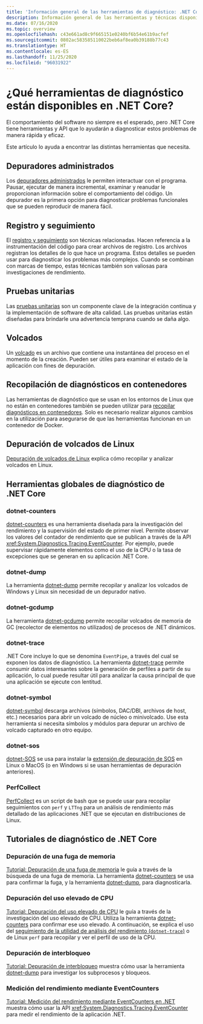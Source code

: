 ```yaml
---
title: 'Información general de las herramientas de diagnóstico: .NET Core'
description: Información general de las herramientas y técnicas disponibles para diagnosticar las aplicaciones de .NET Core.
ms.date: 07/16/2020
ms.topic: overview
ms.openlocfilehash: c43e661ad8c9f665151e0240bf6b54e61b9acfef
ms.sourcegitcommit: 0802ac583585110022beb6af8ea0b39188b77c43
ms.translationtype: HT
ms.contentlocale: es-ES
ms.lasthandoff: 11/25/2020
ms.locfileid: "96031922"
---
```

# <a name="what-diagnostic-tools-are-available-in-net-core"></a>¿Qué herramientas de diagnóstico están disponibles en .NET Core?

El comportamiento del software no siempre es el esperado, pero .NET Core tiene herramientas y API que lo ayudarán a diagnosticar estos problemas de manera rápida y eficaz.

Este artículo lo ayuda a encontrar las distintas herramientas que necesita.

## <a name="managed-debuggers"></a>Depuradores administrados

Los [depuradores administrados](managed-debuggers.md) le permiten interactuar con el programa. Pausar, ejecutar de manera incremental, examinar y reanudar le proporcionan información sobre el comportamiento del código. Un depurador es la primera opción para diagnosticar problemas funcionales que se pueden reproducir de manera fácil.

## <a name="logging-and-tracing"></a>Registro y seguimiento

El [registro y seguimiento](logging-tracing.md) son técnicas relacionadas. Hacen referencia a la instrumentación del código para crear archivos de registro. Los archivos registran los detalles de lo que hace un programa. Estos detalles se pueden usar para diagnosticar los problemas más complejos. Cuando se combinan con marcas de tiempo, estas técnicas también son valiosas para investigaciones de rendimiento.

## <a name="unit-testing"></a>Pruebas unitarias

Las [pruebas unitarias](../testing/index.md) son un componente clave de la integración continua y la implementación de software de alta calidad. Las pruebas unitarias están diseñadas para brindarle una advertencia temprana cuando se daña algo.

## <a name="dumps"></a>Volcados

Un [volcado](./dumps.md) es un archivo que contiene una instantánea del proceso en el momento de la creación. Pueden ser útiles para examinar el estado de la aplicación con fines de depuración.

## <a name="collect-diagnostics-in-containers"></a>Recopilación de diagnósticos en contenedores

Las herramientas de diagnóstico que se usan en los entornos de Linux que no están en contenedores también se pueden utilizar para [recopilar diagnósticos en contenedores](diagnostics-in-containers.md). Solo es necesario realizar algunos cambios en la utilización para asegurarse de que las herramientas funcionan en un contenedor de Docker.

## <a name="debug-linux-dumps"></a>Depuración de volcados de Linux

[Depuración de volcados de Linux](debug-linux-dumps.md) explica cómo recopilar y analizar volcados en Linux.

## <a name="net-core-diagnostic-global-tools"></a>Herramientas globales de diagnóstico de .NET Core

### <a name="dotnet-counters"></a>dotnet-counters

[dotnet-counters](dotnet-counters.md) es una herramienta diseñada para la investigación del rendimiento y la supervisión del estado de primer nivel. Permite observar los valores del contador de rendimiento que se publican a través de la API <xref:System.Diagnostics.Tracing.EventCounter>. Por ejemplo, puede supervisar rápidamente elementos como el uso de la CPU o la tasa de excepciones que se generan en su aplicación .NET Core.

### <a name="dotnet-dump"></a>dotnet-dump

La herramienta [dotnet-dump](dotnet-dump.md) permite recopilar y analizar los volcados de Windows y Linux sin necesidad de un depurador nativo.

### <a name="dotnet-gcdump"></a>dotnet-gcdump

La herramienta [dotnet-gcdump](dotnet-gcdump.md) permite recopilar volcados de memoria de GC (recolector de elementos no utilizados) de procesos de .NET dinámicos.

### <a name="dotnet-trace"></a>dotnet-trace

.NET Core incluye lo que se denomina `EventPipe`, a través del cual se exponen los datos de diagnóstico. La herramienta [dotnet-trace](dotnet-trace.md) permite consumir datos interesantes sobre la generación de perfiles a partir de su aplicación, lo cual puede resultar útil para analizar la causa principal de que una aplicación se ejecute con lentitud.

### <a name="dotnet-symbol"></a>dotnet-symbol

[dotnet-symbol](dotnet-symbol.md) descarga archivos (símbolos, DAC/DBI, archivos de host, etc.) necesarios para abrir un volcado de núcleo o minivolcado. Use esta herramienta si necesita símbolos y módulos para depurar un archivo de volcado capturado en otro equipo.

### <a name="dotnet-sos"></a>dotnet-sos

[dotnet-SOS](dotnet-sos.md) se usa para instalar la [extensión de depuración de SOS](../../framework/tools/sos-dll-sos-debugging-extension.md) en Linux o MacOS (o en Windows si se usan herramientas de depuración anteriores).

### <a name="perfcollect"></a>PerfCollect

[PerfCollect](trace-perfcollect-lttng.md) es un script de bash que se puede usar para recopilar seguimientos con `perf` y `LTTng` para un análisis de rendimiento más detallado de las aplicaciones .NET que se ejecutan en distribuciones de Linux.

## <a name="net-core-diagnostics-tutorials"></a>Tutoriales de diagnóstico de .NET Core

### <a name="debug-a-memory-leak"></a>Depuración de una fuga de memoria

[Tutorial: Depuración de una fuga de memoria](debug-memory-leak.md) le guía a través de la búsqueda de una fuga de memoria. La herramienta [dotnet-counters](dotnet-counters.md) se usa para confirmar la fuga, y la herramienta [dotnet-dump](dotnet-dump.md), para diagnosticarla.

### <a name="debug-high-cpu-usage"></a>Depuración del uso elevado de CPU

[Tutorial: Depuración del uso elevado de CPU](debug-highcpu.md) le guía a través de la investigación del uso elevado de CPU. Utiliza la herramienta [dotnet-counters](dotnet-counters.md) para confirmar ese uso elevado. A continuación, se explica el uso del [seguimiento de la utilidad de análisis del rendimiento (`dotnet-trace`)](dotnet-trace.md) o de Linux `perf` para recopilar y ver el perfil de uso de la CPU.

### <a name="debug-deadlock"></a>Depuración de interbloqueo

[Tutorial: Depuración de interbloqueo](debug-deadlock.md) muestra cómo usar la herramienta [dotnet-dump](dotnet-dump.md) para investigar los subprocesos y bloqueos.

### <a name="measure-performance-using-eventcounters"></a>Medición del rendimiento mediante EventCounters

[Tutorial: Medición del rendimiento mediante EventCounters en .NET](event-counter-perf.md) muestra cómo usar la API <xref:System.Diagnostics.Tracing.EventCounter> para medir el rendimiento de la aplicación .NET.

